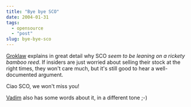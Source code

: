 ```yaml
---
title: "Bye bye SCO"
date: 2004-01-31
tags: 
  - opensource
  - "post"
slug: bye-bye-sco
---
```


[Groklaw](http://www.groklaw.net/article.php?story=20040130235310123) explains in great detail why SCO _seem to be leaning on a rickety bamboo reed_. If insiders are just worried about selling their stock at the right times, they won't care much, but it's still good to hear a well-documented argument.

Ciao SCO, we won't miss you!

[Vadim](http://blog.reverycodes.com/archives/000012.html) also has some words about it, in a different tone ;-)
